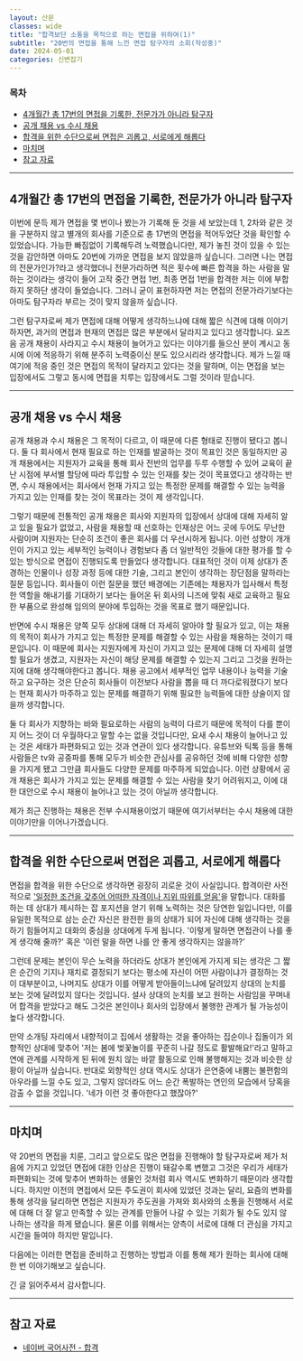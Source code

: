 ```yaml
---
layout: 산문
classes: wide
title: "합격보단 소통을 목적으로 하는 면접을 위하여(1)"
subtitle: "20번의 면접을 통해 느낀 면접 탐구자의 소회(작성중)"
date: 2024-05-01
categories: 신변잡기
---
```


### 목차

- [4개월간 총 17번의 면접을 기록한, 전문가가 아니라 탐구자](#4개월간-총-17번의-면접을-기록한-전문가가-아니라-탐구자)
- [공개 채용 vs 수시 채용](#공개-채용-vs-수시-채용)
- [합격을 위한 수단으로써 면접은 괴롭고, 서로에게 해롭다](#합격을-위한-수단으로써-면접은-괴롭고-서로에게-해롭다)
- [마치며](#마치며)
- [참고 자료](#참고-자료)

---

## 4개월간 총 17번의 면접을 기록한, 전문가가 아니라 탐구자

이번에 문득 제가 면접을 몇 번이나 봤는가 기록해 둔 것을 세 보았는데 1, 2차와 같은 것을 구분하지 않고 별개의 회사를 기준으로 총 17번의 면접을 적어두었단 것을 확인할 수 있었습니다. 가능한 빠짐없이 기록해두려 노력했습니다만, 제가 놓친 것이 있을 수 있는 것을 감안하면 아마도 20번에 가까운 면접을 보지 않았을까 싶습니다. 그러면 나는 면접의 전문가인가?라고 생각했더니 전문가라하면 적은 횟수에 빠른 합격을 하는 사람을 말하는 것이라는 생각이 들어 고작 중간 면접 1번, 최종 면접 1번을 합격한 저는 이에 부합하지 못하단 생각이 들었습니다. 그러니 굳이 표현하자면 저는 면접의 전문가라기보다는 아마도 탐구자라 부르는 것이 맞지 않을까 싶습니다.

그런 탐구자로써 제가 면접에 대해 어떻게 생각하느냐에 대해 짧은 식견에 대해 이야기하자면, 과거의 면접과 현재의 면접은 많은 부분에서 달라지고 있다고 생각합니다. 요즈음 공개 채용이 사라지고 수시 채용이 늘어가고 있다는 이야기를 들으신 분이 계시고 동시에 이에 적응하기 위해 분주히 노력중이신 분도 있으시리라 생각합니다. 제가 느낄 때 여기에 적응 중인 것은 면접의 목적이 달라지고 있다는 것을 말하며, 이는 면접을 보는 입장에서도 그렇고 동시에 면접을 치루는 입장에서도 그럴 것이라 믿습니다.

---

## 공개 채용 vs 수시 채용

공개 채용과 수시 채용은 그 목적이 다르고, 이 때문에 다른 형태로 진행이 됐다고 봅니다. 둘 다 회사에서 현재 필요로 하는 인재를 발굴하는 것이 목표인 것은 동일하지만 공개 채용에서는 지원자가 교육을 통해 회사 전반의 업무를 두루 수행할 수 있어 교육이 끝난 시점에 부서별 할당에 따라 투입할 수 있는 인재를 찾는 것이 목표였다고 생각하는 반면, 수시 채용에서는 회사에서 현재 가지고 있는 특정한 문제를 해결할 수 있는 능력을 가지고 있는 인재를 찾는 것이 목표라는 것이 제 생각입니다.

그렇기 때문에 전통적인 공개 채용은 회사와 지원자의 입장에서 상대에 대해 자세히 알고 있을 필요가 없었고, 사람을 채용할 때 선호하는 인재상은 어느 곳에 두어도 무난한 사람이며 지원자는 단순히 조건이 좋은 회사를 더 우선시하게 됩니다. 이런 성향이 개개인이 가지고 있는 세부적인 능력이나 경험보다 좀 더 일반적인 것들에 대한 평가를 할 수 있는 방식으로 면접이 진행되도록 만들었다 생각합니다. 대표적인 것이 이제 상대가 존경하는 인물이나 성장 과정 등에 대한 기술, 그리고 본인이 생각하는 장단점을 말하라는 질문 등입니다. 회사들이 이런 질문을 했던 배경에는 기존에는 채용자가 입사해서 특정한 역할을 해내기를 기대하기 보다는 들어온 뒤 회사의 니즈에 맞춰 새로 교육하고 필요한 부품으로 완성해 임의의 분야에 투입하는 것을 목표로 했기 때문입니다.

반면에 수시 채용은 양쪽 모두 상대에 대해 더 자세히 알아야 할 필요가 있고, 이는 채용의 목적이 회사가 가지고 있는 특정한 문제를 해결할 수 있는 사람을 채용하는 것이기 때문입니다. 이 때문에 회사는 지원자에게 자신이 가지고 있는 문제에 대해 더 자세히 설명할 필요가 생겼고, 지원자는 자신이 해당 문제를 해결할 수 있는지 그리고 그것을 원하는지에 대해 생각해야한다고 봅니다. 채용 공고에서 세부적인 업무 내용이나 능력을 기술하고 요구하는 것은 단순히 회사들이 이전보다 사람을 뽑을 때 더 까다로워졌다기 보다는 현재 회사가 마주하고 있는 문제를 해결하기 위해 필요한 능력들에 대한 상술이지 않을까 생각합니다.

둘 다 회사가 지향하는 바와 필요로하는 사람의 능력이 다르기 때문에 목적이 다를 뿐이지 어느 것이 더 우월하다고 말할 수는 없을 것입니다만, 요새 수시 채용이 늘어나고 있는 것은 세태가 파편화되고 있는 것과 연관이 있다 생각합니다. 유튜브와 틱톡 등을 통해 사람들은 tv와 공중파를 통해 모두가 비슷한 관심사를 공유하던 것에 비해 다양한 성향을 가지게 됐고 그만큼 회사들도 다양한 문제를 마주하게 되었습니다. 이런 상황에서 공개 채용은 회사가 가지고 있는 문제를 해결할 수 있는 사람을 찾기 어려워지고, 이에 대한 대안으로 수시 채용이 늘어나고 있는 것이 아닐까 생각합니다.

제가 최근 진행하는 채용은 전부 수시채용이었기 때문에 여기서부터는 수시 채용에 대한 이야기만을 이어나가겠습니다.

---

## 합격을 위한 수단으로써 면접은 괴롭고, 서로에게 해롭다

면접을 합격을 위한 수단으로 생각하면 굉장히 괴로운 것이 사실입니다. 합격이란 사전적으로 ['일정한 조건을 갖추어 어떠한 자격이나 지위 따위를 얻음'](https://ko.dict.naver.com/#/entry/koko/7b6f1c8807ce40e29f1afc348dd18b5f)을 말합니다. 대화를 하는 데 상대가 제시하는 잡 포지션을 얻기 위해 노력하는 것은 당연한 일입니다만, 이를 유일한 목적으로 삼는 순간 자신은 완전한 을의 상태가 되어 자신에 대해 생각하는 것을 하기 힘들어지고 대화의 중심을 상대에게 두게 됩니다. '이렇게 말하면 면접관이 나를 좋게 생각해 줄까?' 혹은 '이런 말을 하면 나를 안 좋게 생각하지는 않을까?'

그런데 문제는 본인이 무슨 노력을 하더라도 상대가 본인에게 가지게 되는 생각은 그 짧은 순간의 기지나 재치로 결정되기 보다는 평소에 자신이 어떤 사람이냐가 결정하는 것이 대부분이고, 나머지도 상대가 이를 어떻게 받아들이느냐에 달려있지 상대의 눈치를 보는 것에 달려있지 않다는 것입니다. 설사 상대의 눈치를 보고 원하는 사람임을 꾸며내어 합격을 받았다고 해도 그것은 본인이나 회사의 입장에서 불행한 관계가 될 가능성이 높다 생각합니다.

만약 소개팅 자리에서 내향적이고 집에서 생활하는 것을 좋아하는 집순이나 집돌이가 외향적인 상대에 맞추어 '저는 봄에 벚꽃놀이를 꾸준히 나갈 정도로 활발해요!'라고 말하고 연애 관계를 시작하게 된 뒤에 원치 않는 바깥 활동으로 인해 불행해지는 것과 비슷한 상황이 아닐까 싶습니다. 반대로 외향적인 상대 역시도 상대가 은연중에 내뿜는 불편함의 아우라를 느낄 수도 있고, 그렇지 않더라도 어느 순간 폭발하는 연인의 모습에서 당혹을 감출 수 없을 것입니다. '네가 이런 것 좋아한다고 했잖아?'

---

## 마치며

약 20번의 면접을 치룬, 그리고 앞으로도 많은 면접을 진행해야 할 탐구자로써 제가 처음에 가지고 있었던 면접에 대한 인상은 진행이 돼갈수록 변했고 그것은 우리가 세태가 파편화되는 것에 맞추어 변화하는 생물인 것처럼 회사 역시도 변화하기 때문이라 생각합니다. 하지만 이전의 면접에서 모든 주도권이 회사에 있었던 것과는 달리, 요즘의 변화를 통해 생각을 달리하면 면접은 지원자가 주도권을 가져와 회사와의 소통을 진행해서 서로에 대해 더 잘 알고 만족할 수 있는 관계를 만들어 나갈 수 있는 기회가 될 수도 있지 않나하는 생각을 하게 됐습니다. 물론 이를 위해서는 양측이 서로에 대해 더 관심을 가지고 시간을 들여야 하지만 말입니다.

다음에는 이러한 면접을 준비하고 진행하는 방법과 이를 통해 제가 원하는 회사에 대해 한 번 이야기해보고 싶습니다.

긴 글 읽어주셔서 감사합니다.

---

## 참고 자료

- [네이버 국어사전 - 합격](https://ko.dict.naver.com/#/entry/koko/7b6f1c8807ce40e29f1afc348dd18b5f)

